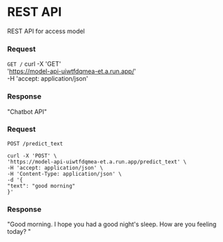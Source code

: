 # REST API
REST API for access model

### Request

`GET /`
    curl -X 'GET' \
    'https://model-api-uiwtfdqmea-et.a.run.app/' \
    -H 'accept: application/json'

### Response

"Chatbot API"

### Request

`POST /predict_text`

    curl -X 'POST' \
    'https://model-api-uiwtfdqmea-et.a.run.app/predict_text' \
    -H 'accept: application/json' \
    -H 'Content-Type: application/json' \
    -d '{
    "text": "good morning"
    }'

### Response

"Good morning. I hope you had a good night's sleep. How are you feeling today? "
